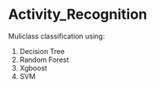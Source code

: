 # Activity_Recognition
Muliclass classification using:
1. Decision Tree
2. Random Forest
3. Xgboost
4. SVM
